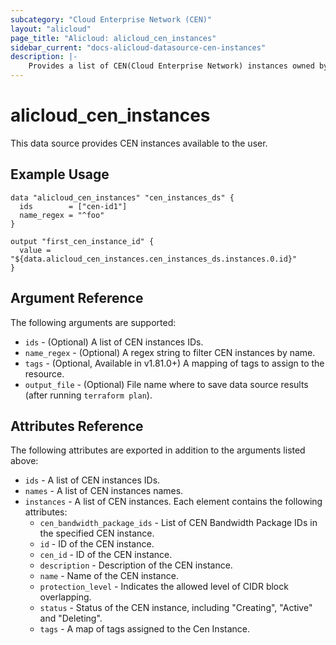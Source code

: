 ```yaml
---
subcategory: "Cloud Enterprise Network (CEN)"
layout: "alicloud"
page_title: "Alicloud: alicloud_cen_instances"
sidebar_current: "docs-alicloud-datasource-cen-instances"
description: |-
    Provides a list of CEN(Cloud Enterprise Network) instances owned by an Alibaba Cloud account.
---
```


# alicloud\_cen\_instances

This data source provides CEN instances available to the user.

## Example Usage

```
data "alicloud_cen_instances" "cen_instances_ds" {
  ids        = ["cen-id1"]
  name_regex = "^foo"
}

output "first_cen_instance_id" {
  value = "${data.alicloud_cen_instances.cen_instances_ds.instances.0.id}"
}
```

## Argument Reference

The following arguments are supported:

* `ids` - (Optional) A list of CEN instances IDs.
* `name_regex` - (Optional) A regex string to filter CEN instances by name.
* `tags` - (Optional, Available in v1.81.0+) A mapping of tags to assign to the resource.
* `output_file` - (Optional) File name where to save data source results (after running `terraform plan`).

## Attributes Reference

The following attributes are exported in addition to the arguments listed above:

* `ids` - A list of CEN instances IDs.
* `names` - A list of CEN instances names. 
* `instances` - A list of CEN instances. Each element contains the following attributes:
  * `cen_bandwidth_package_ids` - List of CEN Bandwidth Package IDs in the specified CEN instance.
  * `id` - ID of the CEN instance.
  * `cen_id` - ID of the CEN instance.
  * `description` - Description of the CEN instance.
  * `name` - Name of the CEN instance.
  * `protection_level` - Indicates the allowed level of CIDR block overlapping.
  * `status` - Status of the CEN instance, including "Creating", "Active" and "Deleting".
  * `tags` - A map of tags assigned to the Cen Instance.
